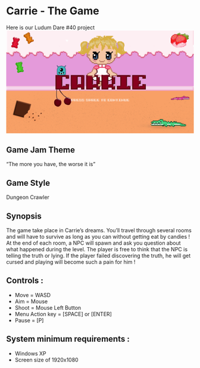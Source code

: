 # Carrie - The Game
Here is our Ludum Dare #40 project
![alt text](showcase/snap.PNG?raw=true "Main Title Screen")

## Game Jam Theme

“The more you have, the worse it is”

## Game Style

Dungeon Crawler

## Synopsis

The game take place in Carrie’s dreams. You’ll travel through several rooms and will have to survive as long as you can without getting eat by candies ! At the end of each room, a NPC will spawn and ask you question about what happened during the level. The player is free to think that the NPC is telling the truth or lying. If the player failed discovering the truth, he will get cursed and playing will become such a pain for him !

## Controls :

- Move = WASD
- Aim = Mouse
- Shoot = Mouse Left Button
- Menu Action key = [SPACE] or [ENTER]
- Pause = [P]

## System minimum requirements :
- Windows XP
- Screen size of 1920x1080
